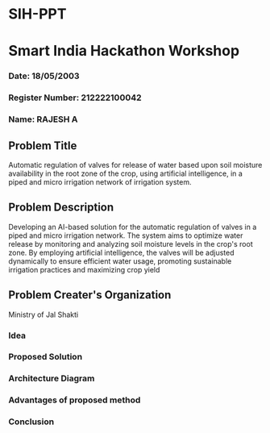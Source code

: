 # SIH-PPT
# Smart India Hackathon Workshop

### Date: 18/05/2003 

### Register Number: 212222100042

### Name: RAJESH A 


## Problem Title
Automatic regulation of valves for release of water based upon soil moisture availability in the root zone of the crop, using artificial intelligence, in a piped and micro irrigation network of irrigation system.

## Problem Description
Developing an AI-based solution for the automatic regulation of valves in a piped and micro irrigation network. The system aims to optimize water release by monitoring and analyzing soil moisture levels in the crop's root zone. By employing artificial intelligence, the valves will be adjusted dynamically to ensure efficient water usage, promoting sustainable irrigation practices and maximizing crop yield

## Problem Creater's Organization
Ministry of Jal Shakti


### Idea


### Proposed Solution


### Architecture Diagram


### Advantages of proposed method


### Conclusion
